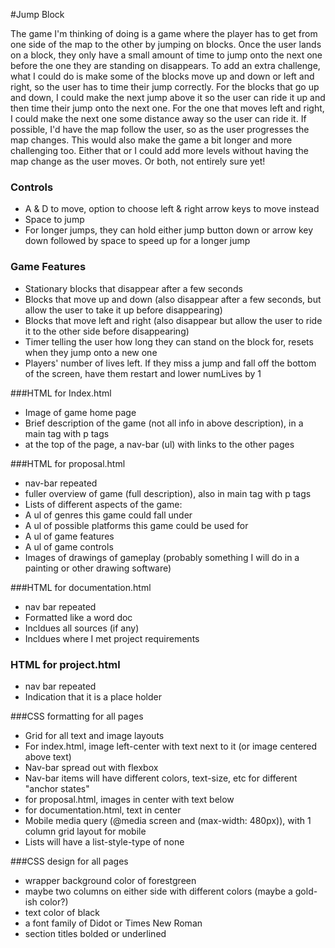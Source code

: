 #Jump Block

The game I'm thinking of doing is a game where the player has to get from one side of the map to the other by jumping on blocks. Once the user lands on a block, they only have a small amount of time to jump onto the next one before the one they are standing on disappears. To add an extra challenge, what I could do is make some of the blocks move up and down or left and right, so the user has to time their jump correctly. For the blocks that go up and down, I could make the next jump above it so the user can ride it up and then time their jump onto the next one. For the one that moves left and right, I could make the next one some distance away so the user can ride it. If possible, I'd have the map follow the user, so as the user progresses the map changes. This would also make the game a bit longer and more challenging too. Either that or I could add more levels without having the map change as the user moves. Or both, not entirely sure yet!

### Controls
- A & D to move, option to choose left & right arrow keys to move instead
- Space to jump
- For longer jumps, they can hold either jump button down or arrow key down followed by space to speed up for a longer jump

### Game Features
- Stationary blocks that disappear after a few seconds
- Blocks that move up and down (also disappear after a few seconds, but allow the user to take it up before disappearing)
- Blocks that move left and right (also disappear but allow the user to ride it to the other side before disappearing)
- Timer telling the user how long they can stand on the block for, resets when they jump onto a new one
- Players' number of lives left. If they miss a jump and fall off the bottom of the screen, have them restart and lower numLives by 1

###HTML for Index.html
- Image of game home page
- Brief description of the game (not all info in above description), in a main tag with p tags
- at the top of the page, a nav-bar (ul) with links to the other pages

###HTML for proposal.html
- nav-bar repeated
- fuller overview of game (full description), also in main tag with p tags
- Lists of different aspects of the game:
-   A ul of genres this game could fall under
-   A ul of possible platforms this game could be used for 
-   A ul of game features
-   A ul of game controls
- Images of drawings of gameplay (probably something I will do in a painting or other drawing software)

###HTML for documentation.html
- nav bar repeated
- Formatted like a word doc
- Incldues all sources (if any)
- Incldues where I met project requirements

### HTML for project.html
- nav bar repeated
- Indication that it is a place holder

###CSS formatting for all pages
- Grid for all text and image layouts
- For index.html, image left-center with text next to it (or image centered above text)
- Nav-bar spread out with flexbox
- Nav-bar items will have different colors, text-size, etc for different "anchor states"
- for proposal.html, images in center with text below
- for documentation.html, text in center
- Mobile media query (@media screen and (max-width: 480px)), with 1 column grid layout for mobile
- Lists will have a list-style-type of none

###CSS design for all pages
- wrapper background color of forestgreen
- maybe two columns on either side with different colors (maybe a gold-ish color?)
- text color of black
- a font family of Didot or Times New Roman
- section titles bolded or underlined



